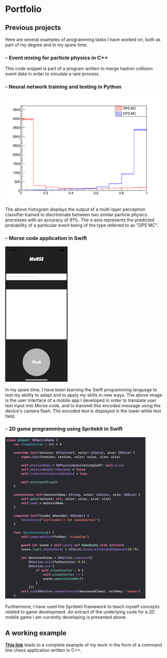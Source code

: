 # Portfolio

## Previous projects
Here are several examples of programming tasks I have worked on, both as part of my degree and in my spare time.

### - Event mixing for particle physics in C++

  This code snippet is part of a program written to merge hadron collision event data in order to simulate a rare process.

### - Neural network training and testing in Python
  ![MLP example image](images/MLP_example.png)
  
  The above histogram displays the output of a multi-layer perceptron classifier trained to discriminate between two similar particle physics processes with an accuracy of 91%. The x-axis represents the predicted probability of a particular event being of the type referred to as "DPS MC".
  
### - Morse code application in Swift
  <img src="images/IMG_8566.PNG" alt="Morse UI" width="200"/>

  In my spare time, I have been learning the Swift programming language to test my ability to adapt and to apply my skills in new ways. The above image is the user interface of a mobile app I developed in order to translate user text input into Morse code, and to transmit this encoded message using the device's camera flash. The encoded text is displayed in the lower white text field.
    
### - 2D game programming using Spritekit in Swift
  <img src="images/Screenshot 2020-07-01 at 12.27.38.png" alt = "Game program example" width="450"/>

  Furthermore, I have used the Spritekit framework to teach myself concepts related to game development. An extract of the underlying code for a 2D mobile game I am currently developing is presented above.

## A working example
[__This link__](https://github.com/msilcs/Object_Oriented_Chess_Program) leads to a complete example of my work in the form of a command line chess application written in C++.
